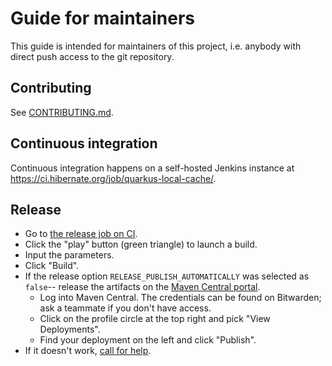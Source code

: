 Guide for maintainers
====

This guide is intended for maintainers of this project,
i.e. anybody with direct push access to the git repository.

## Contributing

See [CONTRIBUTING.md](CONTRIBUTING.md).

## Continuous integration

Continuous integration happens on a self-hosted Jenkins instance at https://ci.hibernate.org/job/quarkus-local-cache/.

## Release

* Go to [the release job on CI](https://ci.hibernate.org/job/quarkus-local-cache-release/).
* Click the "play" button (green triangle) to launch a build.
* Input the parameters.
* Click "Build".
* If the release option `RELEASE_PUBLISH_AUTOMATICALLY` was selected as `false`-- release the artifacts on the [Maven Central portal](https://central.sonatype.com/).
  * Log into Maven Central. The credentials can be found on Bitwarden; ask a teammate if you don't have access.
  * Click on the profile circle at the top right and pick "View Deployments".
  * Find your deployment on the left and click "Publish".
* If it doesn't work, [call for help](https://hibernate.org/community/#contribute).
